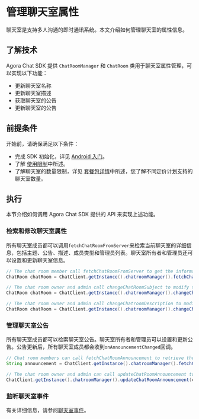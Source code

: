 # 管理聊天室属性

聊天室是支持多人沟通的即时通讯系统。本文介绍如何管理聊天室的属性信息。

## 了解技术

Agora Chat SDK 提供 `ChatRoomManager` 和 `ChatRoom` 类用于聊天室属性管理，可以实现以下功能：

- 更新聊天室名称
- 更新聊天室描述
- 获取聊天室的公告
- 更新聊天室的公告

## 前提条件

开始前，请确保满足以下条件：

- 完成 SDK 初始化，详见 [Android 入门](https://docs.agora.io/en/agora-chat/agora_chat_get_started_android?platform=Android)。
- 了解 [使用限制](https://docs.agora.io/en/agora-chat/agora_chat_limitation?platform=Android)中所述。
- 了解聊天室的数量限制，详见 [套餐包详情](https://docs.agora.io/en/agora-chat/agora_chat_plan?platform=Android)中所述，您了解不同定价计划支持的聊天室数量。

## 执行

本节介绍如何调用 Agora Chat SDK 提供的 API 来实现上述功能。

### 检索和修改聊天室属性

所有聊天室成员都可以调用`fetchChatRoomFromServer`来检索当前聊天室的详细信息，包括主题、公告、描述、成员类型和管理员列表。聊天室所有者和管理员还可以设置和更新聊天室信息。

```java
// The chat room member call fetchChatRoomFromServer to get the information of the specifeid chat room.
ChatRoom chatRoom = ChatClient.getInstance().chatroomManager().fetchChatRoomFromServer(chatRoomId);

// The chat room owner and admin call changeChatRoomSubject to modify the chat room subject.
ChatRoom chatRoom = ChatClient.getInstance().chatroomManager().changeChatRoomSubject(chatRoomId, newSubject);

// The chat room owner and admin call changeChatroomDescription to modify the chat room description.
ChatRoom chatRoom = ChatClient.getInstance().chatroomManager().changeChatroomDescription(chatRoomId, newDescription);
```

### 管理聊天室公告

所有聊天室成员都可以检索聊天室公告。聊天室所有者和管理员可以设置和更新公告。公告更新后，所有聊天室成员都会收到`onAnnouncementChanged`回调。

```java
// Chat room members can call fetchChatRoomAnnouncement to retrieve the chat room annoucements.
String announcement = ChatClient.getInstance().chatroomManager().fetchChatRoomAnnouncement(chatRoomId);

// The chat room owner and admin can call updateChatRoomAnnouncement to set or update the chat room announcements.
ChatClient.getInstance().chatroomManager().updateChatRoomAnnouncement(chatRoomId, announcement);
```

### 监听聊天室事件

有关详细信息，请参阅[聊天室事件](https://docs.agora.io/en/agora-chat/agora_chat_chatroom_android?platform=Android#listen-for-chat-room-events)。